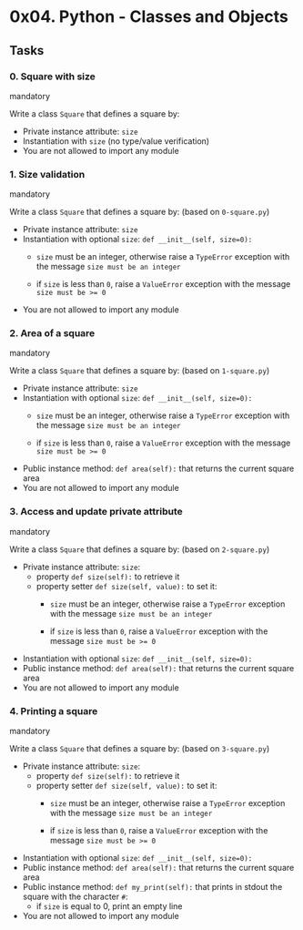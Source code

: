 # 0x04. Python - Classes and Objects
## Tasks

### 0. Square with size

mandatory

Write a class  `Square`  that defines a square by:

-   Private instance attribute:  `size`
-   Instantiation with  `size`  (no type/value verification)
-   You are not allowed to import any module
### 1. Size validation

mandatory

Write a class  `Square`  that defines a square by: (based on  `0-square.py`)

-   Private instance attribute:  `size`
-   Instantiation with optional  `size`:  `def __init__(self, size=0):`
    -   `size`  must be an integer, otherwise raise a  `TypeError`  exception with the message  `size must be an integer`  
        
    -   if  `size`  is less than  `0`, raise a  `ValueError`  exception with the message  `size must be >= 0`
-   You are not allowed to import any module
### 2. Area of a square

mandatory

Write a class  `Square`  that defines a square by: (based on  `1-square.py`)

-   Private instance attribute:  `size`
-   Instantiation with optional  `size`:  `def __init__(self, size=0):`
    -   `size`  must be an integer, otherwise raise a  `TypeError`  exception with the message  `size must be an integer`  
        
    -   if  `size`  is less than  `0`, raise a  `ValueError`  exception with the message  `size must be >= 0`
-   Public instance method:  `def area(self):`  that returns the current square area
-   You are not allowed to import any module
### 3. Access and update private attribute

mandatory

Write a class  `Square`  that defines a square by: (based on  `2-square.py`)

-   Private instance attribute:  `size`:
    -   property  `def size(self):`  to retrieve it
    -   property setter  `def size(self, value):`  to set it:
        -   `size`  must be an integer, otherwise raise a  `TypeError`  exception with the message  `size must be an integer`  
            
        -   if  `size`  is less than  `0`, raise a  `ValueError`  exception with the message  `size must be >= 0`
-   Instantiation with optional  `size`:  `def __init__(self, size=0):`
-   Public instance method:  `def area(self):`  that returns the current square area
-   You are not allowed to import any module
### 4. Printing a square

mandatory

Write a class  `Square`  that defines a square by: (based on  `3-square.py`)

-   Private instance attribute:  `size`:
    -   property  `def size(self):`  to retrieve it
    -   property setter  `def size(self, value):`  to set it:
        -   `size`  must be an integer, otherwise raise a  `TypeError`  exception with the message  `size must be an integer`  
            
        -   if  `size`  is less than  `0`, raise a  `ValueError`  exception with the message  `size must be >= 0`
-   Instantiation with optional  `size`:  `def __init__(self, size=0):`
-   Public instance method:  `def area(self):`  that returns the current square area
-   Public instance method:  `def my_print(self):`  that prints in stdout the square with the character  `#`:
    -   if  `size`  is equal to 0, print an empty line
-   You are not allowed to import any module
